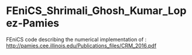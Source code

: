# FEniCS_Shrimali_Ghosh_Kumar_Lopez-Pamies
FEniCS code describing the numerical implementation of : http://pamies.cee.illinois.edu/Publications_files/CRM_2016.pdf
